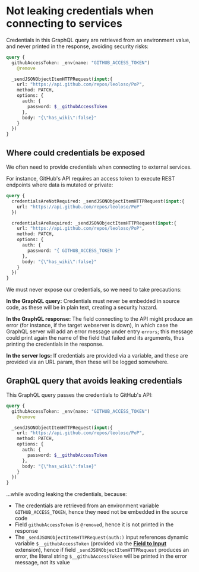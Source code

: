 # Not leaking credentials when connecting to services

Credentials in this GraphQL query are retrieved from an environment value, and never printed in the response, avoiding security risks:

```graphql
query {
  githubAccessToken: _env(name: "GITHUB_ACCESS_TOKEN")
    @remove

  _sendJSONObjectItemHTTPRequest(input:{
    url: "https://api.github.com/repos/leoloso/PoP",
    method: PATCH,
    options: {
      auth: {
        password: $__githubAccessToken
      },
      body: "{\"has_wiki\":false}"
    }
  })
}
```

## Where could credentials be exposed

We often need to provide credentials when connecting to external services.

For instance, GitHub's API requires an access token to execute REST endpoints where data is mutated or private:

```graphql
query {
  credentialsAreNotRequired: _sendJSONObjectItemHTTPRequest(input:{
    url: "https://api.github.com/repos/leoloso/PoP"
  })

  credentialsAreRequired: _sendJSONObjectItemHTTPRequest(input:{
    url: "https://api.github.com/repos/leoloso/PoP",
    method: PATCH,
    options: {
      auth: {
        password: "{ GITHUB_ACCESS_TOKEN }"
      },
      body: "{\"has_wiki\":false}"
    }
  })
}
```

We must never expose our credentials, so we need to take precautions:

**In the GraphQL query:** Credentials must never be embedded in source code, as these will be in plain text, creating a security hazard.

**In the GraphQL response:** The field connecting to the API might produce an error (for instance, if the target webserver is down), in which case the GraphQL server will add an error message under entry `errors`; this message could print again the name of the field that failed and its arguments, thus printing the credentials in the response.

**In the server logs:** If credentials are provided via a variable, and these are provided via an URL param, then these will be logged somewhere.

## GraphQL query that avoids leaking credentials

This GraphQL query passes the credentials to GitHub's API:

```graphql
query {
  githubAccessToken: _env(name: "GITHUB_ACCESS_TOKEN")
    @remove

  _sendJSONObjectItemHTTPRequest(input:{
    url: "https://api.github.com/repos/leoloso/PoP",
    method: PATCH,
    options: {
      auth: {
        password: $__githubAccessToken
      },
      body: "{\"has_wiki\":false}"
    }
  })
}
```

...while avoding leaking the credentials, because:

- The credentials are retrieved from an environment variable `GITHUB_ACCESS_TOKEN`, hence they need not be embedded in the source code
- Field `githubAccessToken` is `@remove`d, hence it is not printed in the response
- The `_sendJSONObjectItemHTTPRequest(auth:)` input references dynamic variable `$__githubAccessToken` (provided via the [**Field to Input**](https://gatographql.com/extensions/field-to-input/) extension), hence if field `_sendJSONObjectItemHTTPRequest` produces an error, the literal string `$__githubAccessToken` will be printed in the error message, not its value
